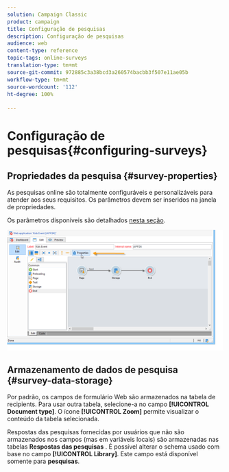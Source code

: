 ```yaml
---
solution: Campaign Classic
product: campaign
title: Configuração de pesquisas
description: Configuração de pesquisas
audience: web
content-type: reference
topic-tags: online-surveys
translation-type: tm+mt
source-git-commit: 972885c3a38bcd3a260574bacbb3f507e11ae05b
workflow-type: tm+mt
source-wordcount: '112'
ht-degree: 100%

---
```



# Configuração de pesquisas{#configuring-surveys}

## Propriedades da pesquisa {#survey-properties}

As pesquisas online são totalmente configuráveis e personalizáveis para atender aos seus requisitos. Os parâmetros devem ser inseridos na janela de propriedades.

Os parâmetros disponíveis são detalhados [nesta seção](../../web/using/defining-web-forms-properties.md).

![](assets/s_ncs_admin_survey_properties_general.png)

## Armazenamento de dados de pesquisa {#survey-data-storage}

Por padrão, os campos de formulário Web são armazenados na tabela de recipients. Para usar outra tabela, selecione-a no campo **[!UICONTROL Document type]**. O ícone **[!UICONTROL Zoom]** permite visualizar o conteúdo da tabela selecionada.

Respostas das pesquisas fornecidas por usuários que não são armazenados nos campos (mas em variáveis locais) são armazenadas nas tabelas **Respostas das pesquisas** . É possível alterar o schema usado com base no campo **[!UICONTROL Library]**. Este campo está disponível somente para **pesquisas**.
